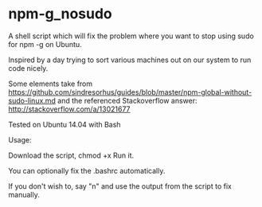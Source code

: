 npm-g_nosudo
============

A shell script which will fix the problem where you want to stop using sudo for npm -g on Ubuntu.

Inspired by a day trying to sort various machines out on our system to run code nicely.

Some elements take from https://github.com/sindresorhus/guides/blob/master/npm-global-without-sudo-linux.md
and the referenced Stackoverflow answer: http://stackoverflow.com/a/13021677

Tested on Ubuntu 14.04 with Bash

Usage:

Download the script,
chmod +x
Run it.

You can optionally fix the .bashrc automatically.  

If you don't wish to, say "n" and use the output from the script to fix manually.
